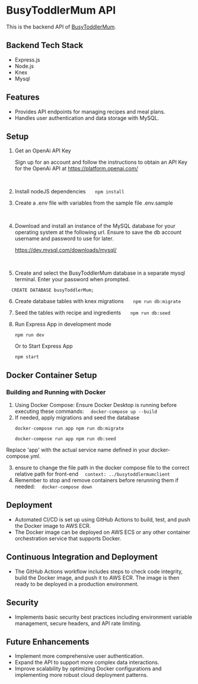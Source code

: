 # BusyToddlerMum  API

This is the backend API of [BusyToddlerMum](https://github.com/erioluwa66/BusyToddlerMums).

## Backend Tech Stack

- Express.js
- Node.js
- Knex
- Mysql

## Features

- Provides API endpoints for managing recipes and meal plans.
- Handles user authentication and data storage with MySQL.

## Setup

1. Get an OpenAi API Key

   Sign up for an account and follow the instructions to obtain an API Key for the OpenAi API at https://platform.openai.com/

<br>

2. Install nodeJS dependencies
   `    npm install
   `
   <br>

3. Create a .env file with variables from the sample file .env.sample

<br>

4. Download and install an instance of the MySQL database for your operating system at the following url. Ensure to save the db account username and password to use for later.

   https://dev.mysql.com/downloads/mysql/

<br>

5.  Create and select the BusyToddlerMum database in a separate mysql terminal. Enter your password when prompted.

 `   CREATE DATABASE busyToddlerMum;
   `
   <br>

6.  Create database tables with knex migrations
    `    npm run db:migrate
   `
    <br>

7.  Seed the tables with recipe and ingredients
    `    npm run db:seed
   `
    <br>

8.  Run Express App in development mode

    ```
    npm run dev
    ```

    Or to Start Express App

    ```
    npm start
    ```
## Docker Container Setup

### Building and Running with Docker

1. Using Docker Compose:
    Ensure Docker Desktop is running before executing these commands:
    `   docker-compose up --build
   `
    <br>
2. If needed, apply migrations and seed the database
     ```
    docker-compose run app npm run db:migrate
    ``` 
    ```
    docker-compose run app npm run db:seed
     ```
Replace 'app' with the actual service name defined in your docker-compose.yml.

3. ensure to change the file path in the docker compose file to the correct relative path for front-end
 `   context: ../busytoddlermumclient
   `
    <br>
4. Remember to stop and remove containers before rerunning them if needed:
     `   docker-compose down
   `
    <br>

## Deployment
- Automated CI/CD is set up using GitHub Actions to build, test, and push the Docker image to AWS ECR.
- The Docker image can be deployed on AWS ECS or any other container orchestration service that supports Docker.

## Continuous Integration and Deployment
- The GitHub Actions workflow includes steps to check code integrity, build the Docker image, and push it to AWS ECR. The image is then ready to be deployed in a production environment.

## Security
- Implements basic security best practices including environment variable management, secure headers, and API rate limiting.

## Future Enhancements
- Implement more comprehensive user authentication.
- Expand the API to support more complex data interactions.
- Improve scalability by optimizing Docker configurations and implementing more robust cloud deployment patterns.
